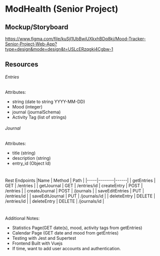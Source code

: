# ModHealth (Senior Project)

## Mockup/Storyboard
https://www.figma.com/file/kuSjl1UbBwiUXkxhBDq8kj/Mood-Tracker-Senior-Project-Web-App?type=design&mode=design&t=USLcERzqgkj4Cgbw-1

## Resources
###### Entries
Attributes:
- string (date to string YYYY-MM-DD)
- Mood (integer)
- journal (journalSchema)
- Activity Tag (list of strings)

###### Journal
Attributes:
- title (string)
- description (string)
- entry_id (Object Id)
#
Rest Endpoints
|Name | Method | Path |
|-----|--------|------|
| getEntries | GET | /entries |
| getJournal | GET | /entries/id
| createEntry | POST | /entries |
| createJournal | POST | /journals |
| saveEditEntries | PUT | /entries/id |
| saveEditJournal | PUT | /journals/id |
| deleteEntry | DELETE | /entries/id |
| deleteEntry | DELETE | /journals/id |

#
Additional Notes:
- Statistics Page(GET date(s), mood, activity tags from getEntries)
- Calendar Page (GET date and mood from getEntries)
- Testing with Jest and Supertest
- Frontend Built with Vuejs
- If time, want to add user accounts and authentication.

